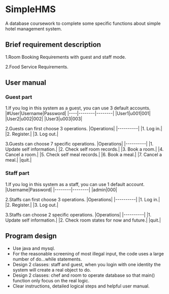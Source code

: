 # SimpleHMS
A database coursework to complete some specific functions about simple hotel management system.

## Brief requirement description
1.Room Booking Requirements with guest and staff mode.

2.Food Service Requirements.


## User manual
### Guest part
1.If you log in this system as a guest, you can use 3 default accounts.
|#User|Username|Password|
|----|--------|--------|
|User1|u001|001|
|User2|u002|002|
|User3|u003|003|

2.Guests can first choose 3 operations.
|Operations|
|----------|
|1. Log in.|
|2. Register.|
|3. Log out.|

3.Guests can choose 7 specific operations.
|Operations|
|----------|
|1. Update self information.|
|2. Check self room records.|
|3. Book a room.|
|4. Cancel a room.|
|5. Check self meal records.|
|6. Book a meal.|
|7. Cancel a meal.|
|quit.|

### Staff part
1.If you log in this system as a staff, you can use 1 default account.
|Username|Password|
|--------|--------|
|admin|000|

2.Staffs can first choose 3 operations.
|Operations|
|----------|
|1. Log in.|
|2. Register.|
|3. Log out.|

3.Staffs can choose 2 specific operations.
|Operations|
|----------|
|1. Update self information.|
|2. Check room states for now and future.|
|quit.|

## Program design
- Use java and mysql.
- For the reasonable screening of most illegal input, the code uses 
a large number of do…while statements. 
- Design 2 classes: staff and guest, when you login with one 
identity the system will create a real object to do.
- Design 2 classes: chef and room to operate database so that 
main() function only focus on the real logic.
- Clear instructions, detailed logical steps and helpful user manual.

